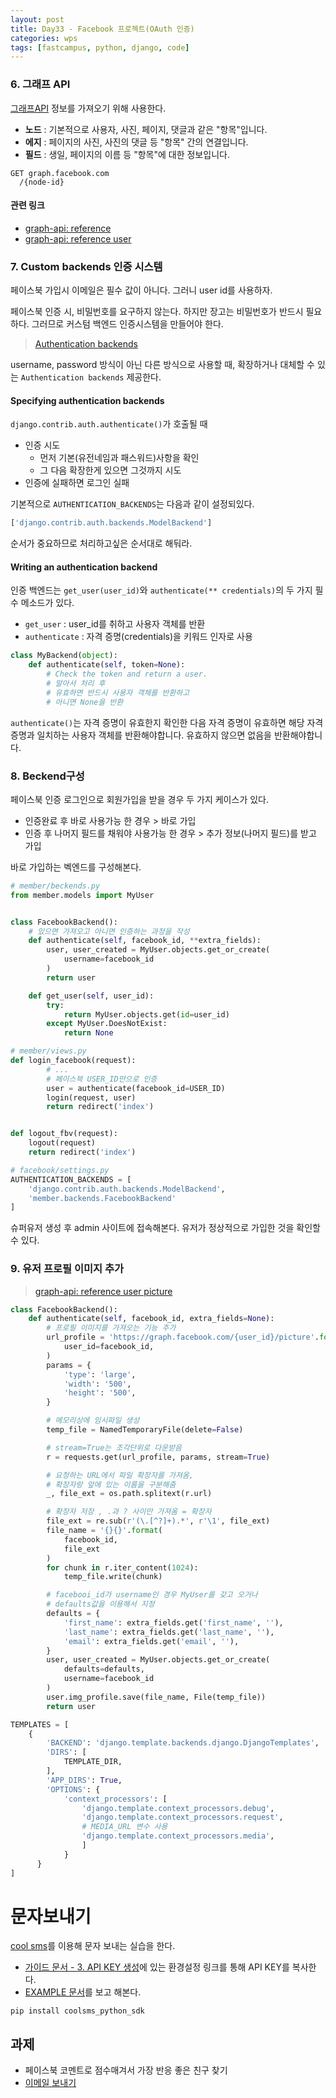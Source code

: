 ```yaml
---
layout: post
title: Day33 - Facebook 프로젝트(OAuth 인증)
categories: wps
tags: [fastcampus, python, django, code]
---
```





### 6. 그래프 API
[그래프API](https://developers.facebook.com/docs/graph-api) 정보를 가져오기 위해 사용한다.

- **노드** : 기본적으로 사용자, 사진, 페이지, 댓글과 같은 "항목"입니다.
- **에지** : 페이지의 사진, 사진의 댓글 등 "항목" 간의 연결입니다.
- **필드** : 생일, 페이지의 이름 등 "항목"에 대한 정보입니다.

```
GET graph.facebook.com
  /{node-id}
```
#### 관련 링크
- [graph-api: reference](https://developers.facebook.com/docs/graph-api/reference)
- [graph-api: reference user](https://developers.facebook.com/docs/graph-api/reference/user)


### 7. Custom backends 인증 시스템
페이스북 가입시 이메일은 필수 값이 아니다. 그러니 user id를 사용하자.

페이스북 인증 시, 비밀번호를 요구하지 않는다. 하지만 장고는 비밀번호가 반드시 필요하다. 그러므로 커스텀 백엔드 인증시스템을 만들어야 한다.

> [Authentication backends](https://docs.djangoproject.com/en/1.10/topics/auth/customizing/#authentication-backends) 

username, password 방식이 아닌 다른 방식으로 사용할 때, 확장하거나 대체할 수 있는 `Authentication backends` 제공한다.

#### Specifying authentication backends
`django.contrib.auth.authenticate()`가 호출될 때
- 인증 시도
  - 먼저 기본(유전네임과 패스워드)사항을 확인
  - 그 다음 확장한게 있으면 그것까지 시도
- 인증에 실패하면 로그인 실패

기본적으로 `AUTHENTICATION_BACKENDS`는 다음과 같이 설정되있다.

```python
['django.contrib.auth.backends.ModelBackend']
```
순서가 중요하므로 처리하고싶은 순서대로 해둬라.

#### Writing an authentication backend
인증 백엔드는 `get_user(user_id)`와 `authenticate(** credentials)`의 두 가지 필수 메소드가 있다.

- `get_user` : user_id를 취하고 사용자 객체를 반환
- `authenticate` : 자격 증명(credentials)을 키워드 인자로 사용

```python
class MyBackend(object):
    def authenticate(self, token=None):
        # Check the token and return a user.
        # 알아서 처리 후
        # 유효하면 반드시 사용자 객체를 반환하고
        # 아니면 None을 반환
```
`authenticate()`는 자격 증명이 유효한지 확인한 다음 자격 증명이 유효하면 해당 자격 증명과 일치하는 사용자 객체를 반환해야합니다. 유효하지 않으면 없음을 반환해야합니다.


### 8. Beckend구성
페이스북 인증 로그인으로 회원가입을 받을 경우 두 가지 케이스가 있다.

- 인증완료 후 바로 사용가능 한 경우 > 바로 가입
- 인증 후 나머지 필드를 채워야 사용가능 한 경우 > 추가 정보(나머지 필드)를 받고 가입

바로 가입하는 벡엔드를 구성해본다.

```python
# member/beckends.py
from member.models import MyUser


class FacebookBackend():
    # 있으면 가져오고 아니면 인증하는 과정을 작성
    def authenticate(self, facebook_id, **extra_fields):
        user, user_created = MyUser.objects.get_or_create(
            username=facebook_id
        )
        return user

    def get_user(self, user_id):
        try:
            return MyUser.objects.get(id=user_id)
        except MyUser.DoesNotExist:
            return None

```


```python
# member/views.py
def login_facebook(request):
        # ...
        # 페이스븍 USER_ID만으로 인증
        user = authenticate(facebook_id=USER_ID)
        login(request, user)
        return redirect('index')


def logout_fbv(request):
    logout(request)
    return redirect('index')
```

```python
# facebook/settings.py
AUTHENTICATION_BACKENDS = [
    'django.contrib.auth.backends.ModelBackend',
    'member.backends.FacebookBackend'
]
```
슈퍼유저 생성 후 admin 사이트에 접속해본다. 유저가 정상적으로 가입한 것을 확인할 수 있다.

### 9. 유저 프로필 이미지 추가
> [graph-api: reference user picture](https://developers.facebook.com/docs/graph-api/reference/user/picture/)


```python
class FacebookBackend():
    def authenticate(self, facebook_id, extra_fields=None):
        # 프로필 이미지를 가져오는 기능 추가
        url_profile = 'https://graph.facebook.com/{user_id}/picture'.format(
            user_id=facebook_id,
        )
        params = {
            'type': 'large',
            'width': '500',
            'height': '500',
        }

        # 메모리상에 임시파일 생성
        temp_file = NamedTemporaryFile(delete=False)

        # stream=True는 조각단위로 다운받음
        r = requests.get(url_profile, params, stream=True)

        # 요청하는 URL에서 파일 확장자를 가져옴,
        # 확장자랑 앞에 있는 이름을 구분해줌
        _, file_ext = os.path.splitext(r.url)

        # 확장자 저장 , .과 ? 사이만 가져옴 = 확장자
        file_ext = re.sub(r'(\.[^?]+).*', r'\1', file_ext)
        file_name = '{}{}'.format(
            facebook_id,
            file_ext
        )
        for chunk in r.iter_content(1024):
            temp_file.write(chunk)

        # facebooi_id가 username인 경우 MyUser를 갖고 오거나
        # defaults값을 이용해서 지정
        defaults = {
            'first_name': extra_fields.get('first_name', ''),
            'last_name': extra_fields.get('last_name', ''),
            'email': extra_fields.get('email', ''),
        }
        user, user_created = MyUser.objects.get_or_create(
            defaults=defaults,
            username=facebook_id
        )
        user.img_profile.save(file_name, File(temp_file))
        return user
```

```python
TEMPLATES = [
    {
        'BACKEND': 'django.template.backends.django.DjangoTemplates',
        'DIRS': [
            TEMPLATE_DIR,
        ],
        'APP_DIRS': True,
        'OPTIONS': {
            'context_processors': [
                'django.template.context_processors.debug',
                'django.template.context_processors.request',
                # MEDIA_URL 변수 사용
                'django.template.context_processors.media',
                ]
            }
      }
]
```

# 문자보내기
[cool sms](http://www.coolsms.co.kr/)를 이용해 문자 보내는 실습을 한다.

- [가이드 문서 - 3. API KEY 생성](http://www.coolsms.co.kr/Python_SDK_Start_here)에 있는 환경설정 링크를 통해 API KEY를 복사한다.
- [EXAMPLE 문서](http://www.coolsms.co.kr/Python_SDK_EXAMPLE_Message)를 보고 해본다.

```shell
pip install coolsms_python_sdk
```


## 과제
- 페이스북 코멘트로 점수매겨서 가장 반응 좋은 친구 찾기
- [이메일 보내기](https://docs.djangoproject.com/en/1.10/topics/email/)
